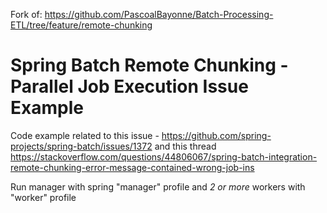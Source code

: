 Fork of: https://github.com/PascoalBayonne/Batch-Processing-ETL/tree/feature/remote-chunking


# Spring Batch Remote Chunking - Parallel Job Execution Issue Example

Code example related to this issue - https://github.com/spring-projects/spring-batch/issues/1372 and this thread https://stackoverflow.com/questions/44806067/spring-batch-integration-remote-chunking-error-message-contained-wrong-job-ins

Run manager with spring "manager" profile and *2 or more* workers with "worker" profile
